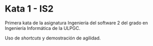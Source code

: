 # Kata 1 - IS2
Primera kata de la asignatura Ingeniería del software 2 del grado en Ingeniería Informática de la ULPGC.

Uso de *shortcuts* y demostración de agilidad.
